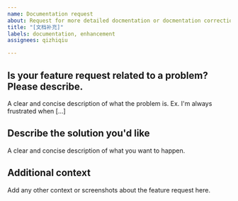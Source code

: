 ```yaml
---
name: Documentation request
about: Request for more detailed docmentation or docmentation corrections
title: "[文档补充]"
labels: documentation, enhancement
assignees: qizhiqiu

---
```


## Is your feature request related to a problem? Please describe.
A clear and concise description of what the problem is. Ex. I'm always frustrated when [...]

## Describe the solution you'd like
A clear and concise description of what you want to happen.

## Additional context
Add any other context or screenshots about the feature request here.

